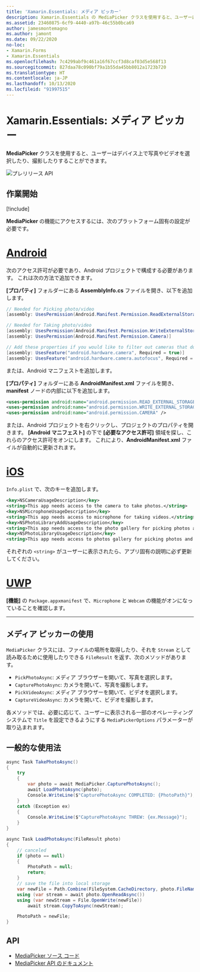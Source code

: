```yaml
---
title: 'Xamarin.Essentials: メディア ピッカー'
description: Xamarin.Essentials の MediaPicker クラスを使用すると、ユーザーはデバイス上で写真やビデオを選択したり、撮影したりすることができます。
ms.assetid: 23460875-6cf9-4440-a97b-46c55b0bca69
author: jamesmontemagno
ms.author: jamont
ms.date: 09/22/2020
no-loc:
- Xamarin.Forms
- Xamarin.Essentials
ms.openlocfilehash: 7c4299abf9c461a16f67ccf3d8caf03d5e568f13
ms.sourcegitcommit: 827daa78c090bf79a1b55da45bb8012a1723b720
ms.translationtype: HT
ms.contentlocale: ja-JP
ms.lasthandoff: 10/13/2020
ms.locfileid: "91997515"
---
```

# <a name="no-locxamarinessentials-media-picker"></a>Xamarin.Essentials: メディア ピッカー

**MediaPicker** クラスを使用すると、ユーザーはデバイス上で写真やビデオを選択したり、撮影したりすることができます。

![プレリリース API](~/media/shared/preview.png)

## <a name="get-started"></a>作業開始

[!include[](~/essentials/includes/get-started.md)]

**MediaPicker** の機能にアクセスするには、次のプラットフォーム固有の設定が必要です。

# <a name="android"></a>[Android](#tab/android)

次のアクセス許可が必要であり、Android プロジェクトで構成する必要があります。 これは次の方法で追加できます。

**[プロパティ]** フォルダーにある **AssemblyInfo.cs** ファイルを開き、以下を追加します。

```csharp
// Needed for Picking photo/video
[assembly: UsesPermission(Android.Manifest.Permission.ReadExternalStorage)]

// Needed for Taking photo/video
[assembly: UsesPermission(Android.Manifest.Permission.WriteExternalStorage)]
[assembly: UsesPermission(Android.Manifest.Permission.Camera)]

// Add these properties if you would like to filter out cameras that do not have cameras or set to false to make them optional
[assembly: UsesFeature("android.hardware.camera", Required = true)]
[assembly: UsesFeature("android.hardware.camera.autofocus", Required = true)]
```

または、Android マニフェストを追加します。

**[プロパティ]** フォルダーにある **AndroidManifest.xml** ファイルを開き、**manifest** ノードの内部に以下を追加します。

```xml
<uses-permission android:name="android.permission.READ_EXTERNAL_STORAGE" />
<uses-permission android:name="android.permission.WRITE_EXTERNAL_STORAGE" />
<uses-permission android:name="android.permission.CAMERA" />
```

または、Android プロジェクトを右クリックし、プロジェクトのプロパティを開きます。 **[Android マニフェスト]** の下で **[必要なアクセス許可]** 領域を探し、これらのアクセス許可をオンにします。 これにより、**AndroidManifest.xml** ファイルが自動的に更新されます。

# <a name="ios"></a>[iOS](#tab/ios)

`Info.plist` で、次のキーを追加します。

```xml
<key>NSCameraUsageDescription</key>
<string>This app needs access to the camera to take photos.</string>
<key>NSMicrophoneUsageDescription</key>
<string>This app needs access to microphone for taking videos.</string>
<key>NSPhotoLibraryAddUsageDescription</key>
<string>This app needs access to the photo gallery for picking photos and videos.</string>
<key>NSPhotoLibraryUsageDescription</key>
<string>This app needs access to photos gallery for picking photos and videos.</string>
```

それぞれの `<string>` がユーザーに表示されたら、アプリ固有の説明に必ず更新してください。

# <a name="uwp"></a>[UWP](#tab/uwp)

**[機能]** の `Package.appxmanifest` で、`Microphone` と `Webcam` の機能がオンになっていることを確認します。

-----

## <a name="using-media-picker"></a>メディア ピッカーの使用

`MediaPicker` クラスには、ファイルの場所を取得したり、それを `Stream` として読み取るために使用したりできる `FileResult` を返す、次のメソッドがあります。

* `PickPhotoAsync`: メディア ブラウザーを開いて、写真を選択します。
* `CapturePhotoAsync`: カメラを開いて、写真を撮影します。
* `PickVideoAsync`: メディア ブラウザーを開いて、ビデオを選択します。
* `CaptureVideoAsync`: カメラを開いて、ビデオを撮影します。

各メソッドでは、必要に応じて、ユーザーに表示される一部のオペレーティング システムで `Title` を設定できるようにする `MediaPickerOptions` パラメーターが取り込まれます。

## <a name="general-usage"></a>一般的な使用法

```csharp
async Task TakePhotoAsync()
{
    try
    {
        var photo = await MediaPicker.CapturePhotoAsync();
        await LoadPhotoAsync(photo);
        Console.WriteLine($"CapturePhotoAsync COMPLETED: {PhotoPath}");
    }
    catch (Exception ex)
    {
        Console.WriteLine($"CapturePhotoAsync THREW: {ex.Message}");
    }
}

async Task LoadPhotoAsync(FileResult photo)
{
    // canceled
    if (photo == null)
    {
        PhotoPath = null;
        return;
    }
    // save the file into local storage
    var newFile = Path.Combine(FileSystem.CacheDirectory, photo.FileName);
    using (var stream = await photo.OpenReadAsync())
    using (var newStream = File.OpenWrite(newFile))
        await stream.CopyToAsync(newStream);

    PhotoPath = newFile;
}
```


## <a name="api"></a>API

- [MediaPicker ソース コード](https://github.com/xamarin/Essentials/tree/main/Xamarin.Essentials/MediaPicker)
- [MediaPicker API のドキュメント](xref:Xamarin.Essentials.MediaPicker)
